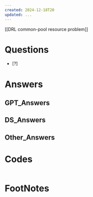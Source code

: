 ```yaml
---
created: 2024-12-18T20
updated: ...
---
```

[[DRL common-pool resource problem]]

# Questions

- [?] 


# Answers

## GPT_Answers


## DS_Answers


## Other_Answers


# Codes

```python

```


# FootNotes
